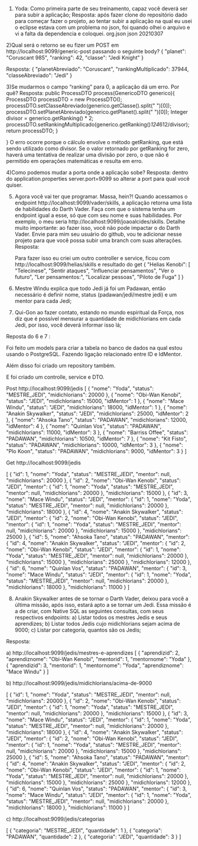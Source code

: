 1) Yoda: Como primeira parte de seu treinamento, capaz você deverá ser para subir a aplicação;
   Resposta: após fazer clone do repositório dado para começar fazer o projeto, ao tentar subir a aplicação na qual eu usei o eclipse estava com um problema no json,
   foi quando olhei o arquivo e vi a falta da dependencia e coloquei.
   <dependency>
            <groupId>org.json</groupId>
            <artifactId>json</artifactId>
            <version>20210307</version>
   </dependency>


2)Qual será o retorno se eu fizer um POST em http://localhost:9099/generic-post passando o seguinte body?
{
   "planet": "Coruscant 985",
   "ranking": 42,
   "classe": "Jedi Knight"
}

Resposta: 
{
    "planetAbreviado": "Coruscant",
    "rankingMultiplicado": 37944,
    "classeAbreviado": "Jedi"
}


3)Se mudarmos o campo “ranking” para 0, a aplicação dá um erro. Por quê?
 Resposta:
     public ProcessDTO process(GenericoDTO generico){
        ProcessDTO processDTO = new ProcessDTO();
        processDTO.setClasseAbreviado(generico.getClasse().split(" ")[0]);
        processDTO.setPlanetAbreviado(generico.getPlanet().split(" ")[0]);
        Integer divisor = generico.getRanking() * 2;
        processDTO.setRankingMultiplicado(generico.getRanking()*124*612/divisor);
        return processDTO;
    }

}
O erro ocorre porque o cálculo envolve o método getRanking, que está sendo utilizado como divisor. Se o valor retornado por getRanking for zero, haverá uma tentativa de realizar uma divisão por zero, o que não é permitido em operações matemáticas e resulta em erro.

4)Como podemos mudar a porta onde a aplicação sobe?
Resposta:
dentro do application.properties
server.port=9099
so alterar a port para qual você quiser.

5) Agora você vai ter que programar. Massa, hein?! Quando acessamos o endpoint http://localhost:9099/vader/skills, a aplicação retorna uma lista de habilidades do Darth Vader. Faça com que o sistema tenha um endpoint igual a esse, só que com seu nome e suas habilidades. Por exemplo, o meu seria http://localhost:9099/joaoalcides/skills. Detalhe muito importante: ao fazer isso, você não pode impactar o do Darth Vader. Envie para mim seu usuário do github, vou te adicionar nesse projeto para que você possa subir uma branch com suas alterações.
   Resposta:

   Para fazer isso eu criei um outro controller e service, ficou com http://localhost:9099/helias/skills e resultado do get
   {
    "Helias Kenobi": [
        "Telecinese",
        "Sentir ataques",
        "Influenciar pensamentos",
        "Ver o futuro",
        "Ler pensamentos:",
        "Localizar pessoas",
        "Piloto de Fuga"
    ]
}



6) Mestre Windu explica que todo Jedi já foi um Padawan, então necessário é definir nome, status (padawan/jedi/mestre jedi) e um mentor para cada Jedi;

7) Qui-Gon ao fazer contato, estando no mundo espiritual da Força, nos diz que é possível mensurar a quantidade de midichlorians em cada Jedi, por isso, você deverá informar isso lá;

Reposta do 6 e 7 :

Foi feito um models para criar a tabela no banco de dados na qual estou usando o PostgreSQL. Fazendo ligação relacionado entre ID e IdMentor.

Além disso foi criado um repository também.

E foi criado um controlle, service e DTO. 

Post http://localhost:9099/jedis
[
  {
    "nome": "Yoda",
    "status": "MESTRE_JEDI",
    "midichlorians": 20000
  },
  {
    "nome": "Obi-Wan Kenobi",
    "status": "JEDI",
    "midichlorians": 15000,
    "idMentor": 1
  },
  {
    "nome": "Mace Windu",
    "status": "JEDI",
    "midichlorians": 18000,
    "idMentor": 1
  },
  {
    "nome": "Anakin Skywalker",
    "status": "JEDI",
    "midichlorians": 25000,
    "idMentor": 2
  },
  {
    "nome": "Ahsoka Tano",
    "status": "PADAWAN",
    "midichlorians": 12000,
    "idMentor": 4
  },
  {
    "nome": "Quinlan Vos",
    "status": "PADAWAN",
    "midichlorians": 11000,
    "idMentor": 3
  },
  {
    "nome": "Barriss Offee",
    "status": "PADAWAN",
    "midichlorians": 10500,
    "idMentor": 7
  },
  {
    "nome": "Kit Fisto",
    "status": "PADAWAN",
    "midichlorians": 10000,
    "idMentor": 3
  },
  {
    "nome": "Plo Koon",
    "status": "PADAWAN",
    "midichlorians": 9000,
    "idMentor": 3
  }
]

Get http://localhost:9099/jedis

[
    {
        "id": 1,
        "nome": "Yoda",
        "status": "MESTRE_JEDI",
        "mentor": null,
        "midichlorians": 20000
    },
    {
        "id": 2,
        "nome": "Obi-Wan Kenobi",
        "status": "JEDI",
        "mentor": {
            "id": 1,
            "nome": "Yoda",
            "status": "MESTRE_JEDI",
            "mentor": null,
            "midichlorians": 20000
        },
        "midichlorians": 15000
    },
    {
        "id": 3,
        "nome": "Mace Windu",
        "status": "JEDI",
        "mentor": {
            "id": 1,
            "nome": "Yoda",
            "status": "MESTRE_JEDI",
            "mentor": null,
            "midichlorians": 20000
        },
        "midichlorians": 18000
    },
    {
        "id": 4,
        "nome": "Anakin Skywalker",
        "status": "JEDI",
        "mentor": {
            "id": 2,
            "nome": "Obi-Wan Kenobi",
            "status": "JEDI",
            "mentor": {
                "id": 1,
                "nome": "Yoda",
                "status": "MESTRE_JEDI",
                "mentor": null,
                "midichlorians": 20000
            },
            "midichlorians": 15000
        },
        "midichlorians": 25000
    },
    {
        "id": 5,
        "nome": "Ahsoka Tano",
        "status": "PADAWAN",
        "mentor": {
            "id": 4,
            "nome": "Anakin Skywalker",
            "status": "JEDI",
            "mentor": {
                "id": 2,
                "nome": "Obi-Wan Kenobi",
                "status": "JEDI",
                "mentor": {
                    "id": 1,
                    "nome": "Yoda",
                    "status": "MESTRE_JEDI",
                    "mentor": null,
                    "midichlorians": 20000
                },
                "midichlorians": 15000
            },
            "midichlorians": 25000
        },
        "midichlorians": 12000
    },
    {
        "id": 6,
        "nome": "Quinlan Vos",
        "status": "PADAWAN",
        "mentor": {
            "id": 3,
            "nome": "Mace Windu",
            "status": "JEDI",
            "mentor": {
                "id": 1,
                "nome": "Yoda",
                "status": "MESTRE_JEDI",
                "mentor": null,
                "midichlorians": 20000
            },
            "midichlorians": 18000
        },
        "midichlorians": 11000
    }
]



8) Anakin Skywalker antes de se tornar o Darth Vader, deixou para você a última missão, após isso, estará apto a se tornar um Jedi. Essa missão é a de criar, com Native SQL as seguintes consultas, com seus respectivos endpoints:
a) Listar todos os mestres Jedis e seus aprendizes;
b) Listar todos Jedis cujo midichlorians sejam acima de 9000;
c) Listar por categoria, quantos são os Jedis;


Resposta:

a) http://localhost:9099/jedis/mestres-e-aprendizes
[
    {
        "aprendizid": 2,
        "aprendiznome": "Obi-Wan Kenobi",
        "mentorid": 1,
        "mentornome": "Yoda"
    },
    {
        "aprendizid": 3,
        "mentorid": 1,
        "mentornome": "Yoda",
        "aprendiznome": "Mace Windu"
    }
]

b) http://localhost:9099/jedis/midichlorians/acima-de-9000

[
    {
        "id": 1,
        "nome": "Yoda",
        "status": "MESTRE_JEDI",
        "mentor": null,
        "midichlorians": 20000
    },
    {
        "id": 2,
        "nome": "Obi-Wan Kenobi",
        "status": "JEDI",
        "mentor": {
            "id": 1,
            "nome": "Yoda",
            "status": "MESTRE_JEDI",
            "mentor": null,
            "midichlorians": 20000
        },
        "midichlorians": 15000
    },
    {
        "id": 3,
        "nome": "Mace Windu",
        "status": "JEDI",
        "mentor": {
            "id": 1,
            "nome": "Yoda",
            "status": "MESTRE_JEDI",
            "mentor": null,
            "midichlorians": 20000
        },
        "midichlorians": 18000
    },
    {
        "id": 4,
        "nome": "Anakin Skywalker",
        "status": "JEDI",
        "mentor": {
            "id": 2,
            "nome": "Obi-Wan Kenobi",
            "status": "JEDI",
            "mentor": {
                "id": 1,
                "nome": "Yoda",
                "status": "MESTRE_JEDI",
                "mentor": null,
                "midichlorians": 20000
            },
            "midichlorians": 15000
        },
        "midichlorians": 25000
    },
    {
        "id": 5,
        "nome": "Ahsoka Tano",
        "status": "PADAWAN",
        "mentor": {
            "id": 4,
            "nome": "Anakin Skywalker",
            "status": "JEDI",
            "mentor": {
                "id": 2,
                "nome": "Obi-Wan Kenobi",
                "status": "JEDI",
                "mentor": {
                    "id": 1,
                    "nome": "Yoda",
                    "status": "MESTRE_JEDI",
                    "mentor": null,
                    "midichlorians": 20000
                },
                "midichlorians": 15000
            },
            "midichlorians": 25000
        },
        "midichlorians": 12000
    },
    {
        "id": 6,
        "nome": "Quinlan Vos",
        "status": "PADAWAN",
        "mentor": {
            "id": 3,
            "nome": "Mace Windu",
            "status": "JEDI",
            "mentor": {
                "id": 1,
                "nome": "Yoda",
                "status": "MESTRE_JEDI",
                "mentor": null,
                "midichlorians": 20000
            },
            "midichlorians": 18000
        },
        "midichlorians": 11000
    }
]

c) http://localhost:9099/jedis/categorias

[
    {
        "categoria": "MESTRE_JEDI",
        "quantidade": 1
    },
    {
        "categoria": "PADAWAN",
        "quantidade": 2
    },
    {
        "categoria": "JEDI",
        "quantidade": 3
    }
]
